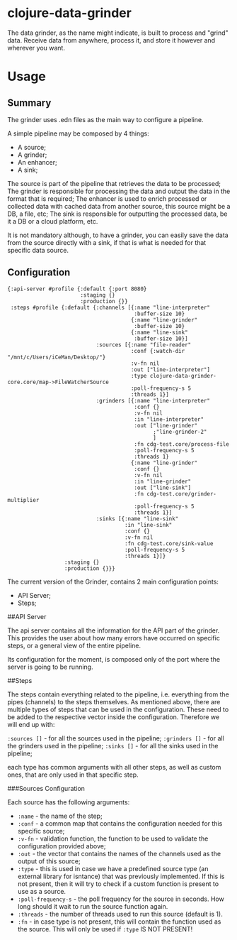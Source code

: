 # clojure-data-grinder

The data grinder, as the name might indicate, is built to process and "grind" data. 
Receive data from anywhere, process it, and store it however and wherever you want. 

# Usage

## Summary

The grinder uses .edn files as the main way to configure a pipeline. 

A simple pipeline may be composed by 4 things:

- A source;
- A grinder;
- An enhancer;
- A sink;

The source is part of the pipeline that retrieves the data to be processed;
The grinder is responsible for processing the data and output the data in the format that is required;
The enhancer is used to enrich processed or collected data with cached data from another source, this source
might be a DB, a file, etc;
The sink is responsible for outputting the processed data, be it a DB or a cloud platform, etc.

It is not mandatory although, to have a grinder, you can easily save the data from the source directly with a sink,
if that is what is needed for that specific data source.

## Configuration
```
{:api-server #profile {:default {:port 8080}
                       :staging {}
                       :production {}}
 :steps #profile {:default {:channels [{:name "line-interpreter"
                                        :buffer-size 10}
                                       {:name "line-grinder"
                                        :buffer-size 10}
                                       {:name "line-sink"
                                        :buffer-size 10}]
                            :sources [{:name "file-reader"
                                       :conf {:watch-dir "/mnt/c/Users/iCeMan/Desktop/"}
                                       :v-fn nil
                                       :out ["line-interpreter"]
                                       :type clojure-data-grinder-core.core/map->FileWatcherSource
                                       :poll-frequency-s 5
                                       :threads 1}]
                            :grinders [{:name "line-interpreter"
                                        :conf {}
                                        :v-fn nil
                                        :in "line-interpreter"
                                        :out ["line-grinder"
                                              ;"line-grinder-2"
                                              ]
                                        :fn cdg-test.core/process-file
                                        :poll-frequency-s 5
                                        :threads 1}
                                       {:name "line-grinder"
                                        :conf {}
                                        :v-fn nil
                                        :in "line-grinder"
                                        :out ["line-sink"]
                                        :fn cdg-test.core/grinder-multiplier
                                        :poll-frequency-s 5
                                        :threads 1}]
                            :sinks [{:name "line-sink"
                                     :in "line-sink"
                                     :conf {}
                                     :v-fn nil
                                     :fn cdg-test.core/sink-value
                                     :poll-frequency-s 5
                                     :threads 1}]}
                  :staging {}
                  :production {}}}
```

The current version of the Grinder, contains 2 main configuration points:

- API Server;
- Steps;

##API Server

The api server contains all the information for the API part of the grinder. 
This provides the user about how many errors have occurred on specific steps, 
or a general view of the entire pipeline.

Its configuration for the moment, is composed only of the port where the server is going to be running.

##Steps

The steps contain everything related to the pipeline, i.e. everything from the pipes (channels) to the steps themselves.
As mentioned above, there are multiple types of steps that can be used in the configuration. These need to be added to 
the respective vector inside the configuration. Therefore we will end up with:

`:sources []` - for all the sources used in the pipeline;
`:grinders []` - for all the grinders used in the pipeline;
`:sinks []` - for all the sinks used in the pipeline;

each type has common arguments with all other steps, as well as custom ones, that are only used in that specific step.

###Sources Configuration

Each source has the following arguments:

- `:name` - the name of the step; 
- `:conf` - a common map that contains the configuration needed for this specific source;
- `:v-fn` - validation function, the function to be used to validate the configuration provided above;
- `:out` - the vector that contains the names of the channels used as the output of this source;
- `:type` - this is used in case we have a predefined source type (an external library for isntance) that was previously
implemented. If this is not present, then it will try to check if a custom function is present to use as a source.
- `:poll-frequency-s` - the poll frequency for the source in seconds. How long should it wait to run the source function again.
- `:threads` - the number of threads used to run this source (default is 1).
- `:fn` - in case type is not present, this will contain the function used as the source. This will only be used if `:type`
IS NOT PRESENT!


